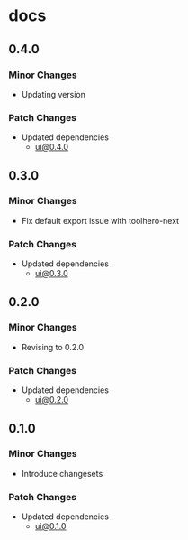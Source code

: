 # docs

## 0.4.0

### Minor Changes

- Updating version

### Patch Changes

- Updated dependencies
  - ui@0.4.0

## 0.3.0

### Minor Changes

- Fix default export issue with toolhero-next

### Patch Changes

- Updated dependencies
  - ui@0.3.0

## 0.2.0

### Minor Changes

- Revising to 0.2.0

### Patch Changes

- Updated dependencies
  - ui@0.2.0

## 0.1.0

### Minor Changes

- Introduce changesets

### Patch Changes

- Updated dependencies
  - ui@0.1.0
